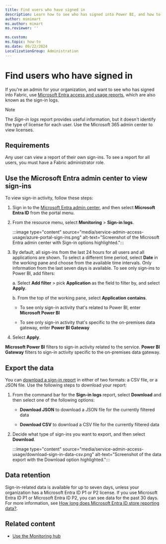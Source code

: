 ```yaml
---
title: Find users who have signed in
description: Learn how to see who has signed into Power BI, and how to use the Microsoft Entra ID access and usage reports.
author: msmimart
ms.author: mimart
ms.reviewer: ''

ms.custom:
ms.topic: how-to
ms.date: 09/22/2024
LocalizationGroup: Administration
---
```


# Find users who have signed in

If you're an admin for your organization, and want to see who has signed into Fabric, use [Microsoft Entra access and usage reports](/entra/identity/monitoring-health/concept-sign-ins), which are also known as the sign-in logs.

> [!NOTE]
> The *Sign-in logs* report provides useful information, but it doesn't identify the type of license for each user. Use the Microsoft 365 admin center to view licenses.

## Requirements

Any user can view a report of their own sign-ins. To see a report for all users, you must have a Fabric administrator role.

<a name='use-the-azure-ad-admin-center-to-view-sign-ins'></a>

## Use the Microsoft Entra admin center to view sign-ins

To view sign-in activity, follow these steps:

1. Sign in to the [Microsoft Entra admin center](https://entra.microsoft.com/#view/Microsoft_AAD_IAM/TenantOverview.ReactView), and then select **Microsoft Entra ID** from the portal menu.

1. From the resource menu, select **Monitoring** > **Sign-in logs**.

    :::image type="content" source="media/service-admin-access-usage/azure-portal-sign-ins.png" alt-text="Screenshot of the Microsoft Entra admin center with Sign-in options highlighted.":::

1. By default, all sign-ins from the last 24 hours for all users and all applications are shown. To select a different time period, select **Date** in the working pane and choose from the available time intervals. Only information from the last seven days is available. To see only sign-ins to Power BI, add filters:

    a. Select **Add filter** > pick **Application** as the field to filter by, and select **Apply**.

    b. From the top of the working pane, select **Application contains**.

    - To see only sign-in activity that's related to Power BI, enter **Microsoft Power BI**
        
    - To see only sign-in activity that's specific to the on-premises data gateway, enter **Power BI Gateway**

1. Select **Apply**.

**Microsoft Power BI** filters to sign-in activity related to the service. **Power BI Gateway** filters to sign-in activity specific to the on-premises data gateway.

## Export the data

You can [download a sign-in report](/entra/identity/monitoring-health/howto-download-logs) in either of two formats: a CSV file, or a JSON file. Use the following steps to download your report:

1. From the command bar for the **Sign-in logs** report, select **Download** and then select one of the following options:

   - **Download JSON** to download a JSON file for the currently filtered data

   - **Download CSV** to download a CSV file for the currently filtered data

2. Decide what type of sign-ins you want to export, and then select **Download**.

    :::image type="content" source="media/service-admin-access-usage/download-sign-in-data-csv.png" alt-text="Screenshot of the data export with the Download option highlighted.":::

## Data retention

Sign-in-related data is available for up to seven days, unless your organization has a Microsoft Entra ID P1 or P2 license. If you use Microsoft Entra ID P1 or Microsoft Entra ID P2, you can see data for the past 30 days. For more information, see [How long does Microsoft Entra ID store reporting data?](/entra/identity/monitoring-health/reference-reports-data-retention).

## Related content

- [Use the Monitoring hub](monitoring-hub.md)
